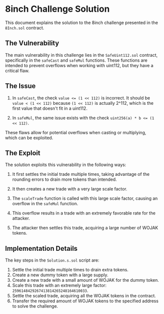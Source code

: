 # 8inch Challenge Solution

This document explains the solution to the 8inch challenge presented in the `8Inch.sol` contract.

## The Vulnerability

The main vulnerability in this challenge lies in the `SafeUint112.sol` contract, specifically in the `safeCast` and `safeMul` functions. These functions are intended to prevent overflows when working with uint112, but they have a critical flaw.

## The Issue

1. In `safeCast`, the check `value <= (1 << 112)` is incorrect. It should be `value < (1 << 112)` because `(1 << 112)` is actually 2^112, which is the first value that doesn't fit in a uint112.

2. In `safeMul`, the same issue exists with the check `uint256(a) * b <= (1 << 112)`.

These flaws allow for potential overflows when casting or multiplying, which can be exploited.

## The Exploit

The solution exploits this vulnerability in the following ways:

1. It first settles the initial trade multiple times, taking advantage of the rounding errors to drain more tokens than intended.

2. It then creates a new trade with a very large scale factor.

3. The `scaleTrade` function is called with this large scale factor, causing an overflow in the `safeMul` function.

4. This overflow results in a trade with an extremely favorable rate for the attacker.

5. The attacker then settles this trade, acquiring a large number of WOJAK tokens.

## Implementation Details

The key steps in the `Solution.s.sol` script are:

1. Settle the initial trade multiple times to drain extra tokens.
2. Create a new dummy token with a large supply.
3. Create a new trade with a small amount of WOJAK for the dummy token.
4. Scale this trade with an extremely large factor: `2596148429267413814265248164610033`.
5. Settle the scaled trade, acquiring all the WOJAK tokens in the contract.
6. Transfer the required amount of WOJAK tokens to the specified address to solve the challenge.
